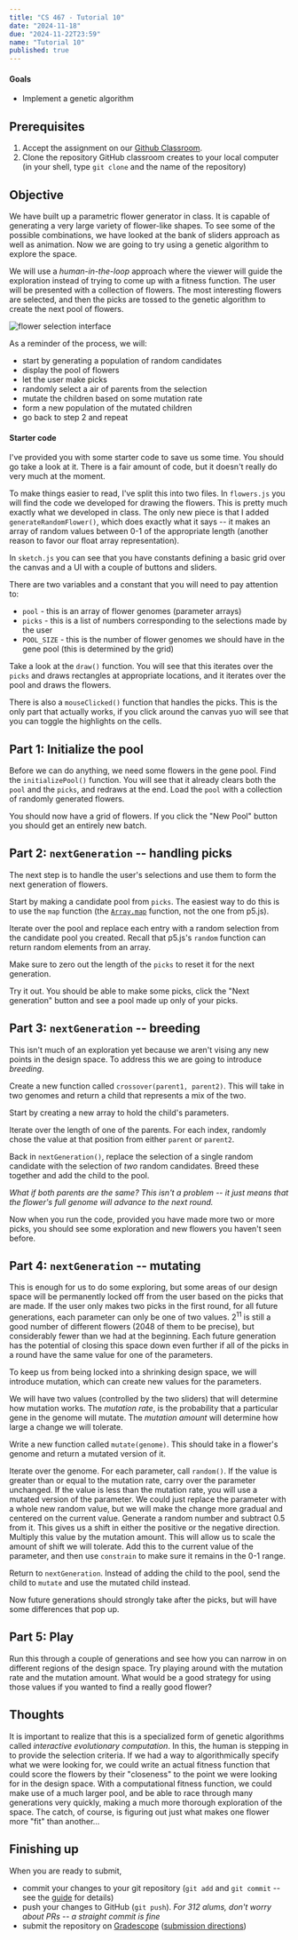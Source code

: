 ```yaml
---
title: "CS 467 - Tutorial 10"
date: "2024-11-18"
due: "2024-11-22T23:59"
name: "Tutorial 10"
published: true
---
```


#### Goals

- Implement a genetic algorithm

## Prerequisites

1. Accept the assignment on our [Github Classroom](https://classroom.github.com/a/xlrS0pE1).
1. Clone the repository GitHub classroom creates to your local computer (in your shell, type `git clone` and the name of the repository)

## Objective

We have built up a parametric flower generator in class. It is capable of generating a very large variety of flower-like shapes. To see some of the possible combinations, we have looked at the bank of sliders approach as well as animation. Now we are going to try using a genetic algorithm to explore the space.

We will use a _human-in-the-loop_ approach where the viewer will guide the exploration instead of trying to come up with a fitness function. The user will be presented with a collection of flowers. The most interesting flowers are selected, and then the picks are tossed to the genetic algorithm to create the next pool of flowers.

![flower selection interface](./tutorial10/flowers.png)

As a reminder of the process, we will:

- start by generating a population of random candidates
- display the pool of flowers
- let the user make picks
- randomly select a air of parents from the selection
- mutate the children based on some mutation rate
- form a new population of the mutated children
- go back to step 2 and repeat

#### Starter code

I've provided you with some starter code to save us some time. You should go take a look at it. There is a fair amount of code, but it doesn't really do very much at the moment.

To make things easier to read, I've split this into two files. In `flowers.js` you will find the code we developed for drawing the flowers. This is pretty much exactly what we developed in class. The only new piece is that I added `generateRandomFlower()`, which does exactly what it says -- it makes an array of random values between 0-1 of the appropriate length (another reason to favor our float array representation).

In `sketch.js` you can see that you have constants defining a basic grid over the canvas and a UI with a couple of buttons and sliders.

There are two variables and a constant that you will need to pay attention to:

- `pool` - this is an array of flower genomes (parameter arrays)
- `picks` - this is a list of numbers corresponding to the selections made by the user
- `POOL_SIZE` - this is the number of flower genomes we should have in the gene pool (this is determined by the grid)

Take a look at the `draw()` function. You will see that this iterates over the `picks` and draws rectangles at appropriate locations, and it iterates over the pool and draws the flowers.

There is also a `mouseClicked()` function that handles the picks. This is the only part that actually works, if you click around the canvas yuo will see that you can toggle the highlights on the cells.

## Part 1: Initialize the pool

Before we can do anything, we need some flowers in the gene pool. Find the `initializePool()` function. You will see that it already clears both the `pool` and the `picks`, and redraws at the end. Load the `pool` with a collection of randomly generated flowers.

You should now have a grid of flowers. If you click the "New Pool" button you should get an entirely new batch.

## Part 2: `nextGeneration` -- handling picks

The next step is to handle the user's selections and use them to form the next generation of flowers.

Start by making a candidate pool from `picks`. The easiest way to do this is to use the `map` function (the [`Array.map`](https://developer.mozilla.org/en-US/docs/Web/JavaScript/Reference/Global_Objects/Array/map) function, not the one from p5.js).

Iterate over the pool and replace each entry with a random selection from the candidate pool you created. Recall that p5.js's `random` function can return random elements from an array.

Make sure to zero out the length of the `picks` to reset it for the next generation.

Try it out. You should be able to make some picks, click the "Next generation" button and see a pool made up only of your picks.

## Part 3: `nextGeneration` -- breeding

This isn't much of an exploration yet because we aren't vising any new points in the design space. To address this we are going to introduce _breeding_.

Create a new function called `crossover(parent1, parent2)`. This will take in two genomes and return a child that represents a mix of the two.

Start by creating a new array to hold the child's parameters.

Iterate over the length of one of the parents. For each index, randomly chose the value at that position from either `parent` or `parent2`.

Back in `nextGeneration()`, replace the selection of a single random candidate with the selection of _two_ random candidates. Breed these together and add the child to the pool.

_What if both parents are the same? This isn't a problem -- it just means that the flower's full genome will advance to the next round._

Now when you run the code, provided you have made more two or more picks, you should see some exploration and new flowers you haven't seen before.

## Part 4: `nextGeneration` -- mutating

This is enough for us to do some exploring, but some areas of our design space will be permanently locked off from the user based on the picks that are made. If the user only makes two picks in the first round, for all future generations, each parameter can only be one of two values. $2^11$ is still a good number of different flowers (2048 of them to be precise), but considerably fewer than we had at the beginning. Each future generation has the potential of closing this space down even further if all of the picks in a round have the same value for one of the parameters.

To keep us from being locked into a shrinking design space, we will introduce mutation, which can create new values for the parameters.

We will have two values (controlled by the two sliders) that will determine how mutation works. The _mutation rate_, is the probability that a particular gene in the genome will mutate. The _mutation amount_ will determine how large a change we will tolerate.

Write a new function called `mutate(genome)`. This should take in a flower's genome and return a mutated version of it.

Iterate over the genome. For each parameter, call `random()`. If the value is greater than or equal to the mutation rate, carry over the parameter unchanged. If the value is less than the mutation rate, you will use a mutated version of the parameter. We could just replace the parameter with a whole new random value, but we will make the change more gradual and centered on the current value. Generate a random number and subtract 0.5 from it. This gives us a shift in either the positive or the negative direction. Multiply this value by the mutation amount. This will allow us to scale the amount of shift we will tolerate. Add this to the current value of the parameter, and then use `constrain` to make sure it remains in the 0-1 range.

Return to `nextGeneration`. Instead of adding the child to the pool, send the child to `mutate` and use the mutated child instead.

Now future generations should strongly take after the picks, but will have some differences that pop up.

## Part 5: Play

Run this through a couple of generations and see how you can narrow in on different regions of the design space. Try playing around with the mutation rate and the mutation amount. What would be a good strategy for using those values if you wanted to find a really good flower?

## Thoughts

It is important to realize that this is a specialized form of genetic algorithms called _interactive evolutionary computation_. In this, the human is stepping in to provide the selection criteria. If we had a way to algorithmically specify what we were looking for, we could write an actual fitness function that could score the flowers by their "closeness" to the point we were looking for in the design space. With a computational fitness function, we could make use of a much larger pool, and be able to race through many generations very quickly, making a much more thorough exploration of the space. The catch, of course, is figuring out just what makes one flower more "fit" than another...

## Finishing up

When you are ready to submit,

- commit your changes to your git repository (`git add` and `git commit` -- see the [guide](../resources/git) for details)
- push your changes to GitHub (`git push`). _For 312 alums, don't worry about PRs -- a straight commit is fine_
- submit the repository on [Gradescope](https://www.gradescope.com/courses/873354/assignments/5325075) ([submission directions](../resources/gradescope))
